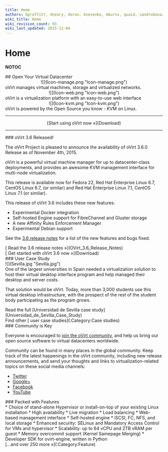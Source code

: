```yaml
---
title: Home
authors: bproffitt, dneary, doron, knesenko, mburns, quaid, sandrobonazzola, theron
wiki_title: Home
wiki_revision_count: 93
wiki_last_updated: 2015-11-04
---
```


# Home

__NOTOC__

<div class="row">
<div class="span10 offset1 pad-sides">
## Open Your Virtual Datacenter

</div>
</div>
<div class="row">
<div class="span3 offset1 pad-sides">
<div style="text-align: center">
![](Icon-manage.png "Icon-manage.png")

</div>
oVirt manages virtual machines, storage and virtualized networks.

</div>
<div class="span3 pad-sides">
<div style="text-align: center">
![](Icon-web.png "Icon-web.png")

</div>
oVirt is a virtualization platform with an easy-to-use web interface

</div>
<div class="span3 pad-sides">
<div style="text-align: center">
![](Icon-kvm.png "Icon-kvm.png")

</div>
oVirt is powered by the Open Source you know - KVM on Linux.

</div>
</div>
<div class="row">
<div class="span3 offset1">

------------------------------------------------------------------------

</div>
<div class="span3"  style="text-align:center">
<span class="btn btn-action btn-block">[Start using oVirt now »](Download)</span>

</div>
<div class="span3">

------------------------------------------------------------------------

</div>
</div>
<div class="row">
<div class="span4 pad-left pad-right-small">
### oVirt 3.6 Released!

The oVirt Project is pleased to announce the availability of oVirt 3.6.0 Release as of November 4th, 2015.

oVirt is a powerful virtual machine manager for up to datacenter-class deployments, and provides an awesome KVM management interface for multi-node virtualization.

This release is available now for Fedora 22, Red Hat Enterprise Linux 6.7, CentOS Linux 6.7, (or similar) and Red Hat Enterprise Linux 7.1, CentOS Linux 7.1 (or similar).

This release of oVirt 3.6 includes these new features:

*   Experimental Docker integration
*   Self-hosted Engine support for FibreChannel and Gluster storage
*   A new Affinity Rules Enforcement Manager
*   Experimental Debian support

See the [ 3.6 release notes](OVirt_3.6_Release_Notes) for a list of the new features and bugs fixed.

<div class="pull-right">
[ Read the 3.6 release notes »](OVirt_3.6_Release_Notes)

</div>
<div class="pull-right">
[ Get started with oVirt 3.6 now »](Download)

</div>

</div>
<div class="span4 pad-left-small pad-right">
</div>
<div class="span4 pad-left-small pad-right">
<div class="well well-lg">
### User Case Study

<div class="text-center">
![](Sevilla.jpg‎ "Sevilla.jpg‎")

</div>
One of the largest universities in Spain needed a virtualization solution to host their virtual desktop interface program and help managed their desktop and server costs.

That solution would be oVirt. Today, more than 3,000 students use this virtual desktop infrastructure, with the prospect of the rest of the student body participating as the program grows.

<div style="clear:both; display: inline-block;">
<div class="pull-right">
Read the full [Universidad de Sevilla case study](Universidad_de_Sevilla_Case_Study)

</div>
<div class="pull-right">
Find other [ user case studies](:Category:Case studies)

</div>
</div>
</div>
</div>
</div>
<div class="row">
<div class="span4 pad-left pad-right-small">
### Community is Key

Everyone is encouraged to [ join the oVirt community](Community), and help us bring our open source software to virtual datacenters worldwide.

Community can be found in many places in the global community. Keep track of the latest happenings in the oVirt community, including new release announcements, and send your thoughts and links to virtualization-related topics on these social media channels:

*   [Twitter](//twitter.com/ovirt) <i class="icon-twitter"></i>
*   [Google+](//plus.google.com/u/0/communities/109346090491400112913) <i class="icon-google-plus"></i>
*   [Facebook](//www.facebook.com/groups/ovirt.openvirtualization/) <i class="icon-facebook"></i>
*   [YouTube](//www.youtube.com/user/ovirtproject) <i class="icon-youtube"></i>

</div>
<div class="span8 pad-left-small pad-right">
### Packed with Features

<div class="column-split">
*   Choice of stand-alone Hypervisor or install-on-top of your existing Linux installation
*   High availability
*   Live migration
*   Load balancing
*   Web-based management interface
*   Self-hosted engine
*   iSCSI, FC, NFS, and local storage
*   Enhanced security: SELinux and Mandatory Access Control for VMs and hypervisor
*   Scalability: up to 64 vCPU and 2TB vRAM per guest
*   Memory overcommit support (Kernel Samepage Merging)
*   Developer SDK for ovirt-engine, written in Python

</div>
<div class="pull-right">
[…and over 250 more »](:Category:Feature)

</div>
</div>
</div>
